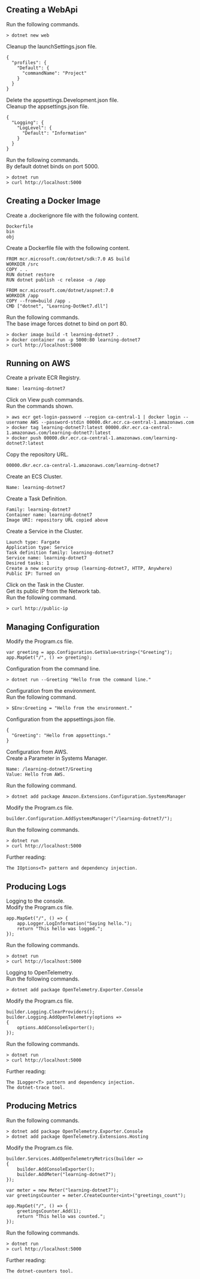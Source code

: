 Creating a WebApi
-----------------
Run the following commands.

    > dotnet new web

Cleanup the launchSettings.json file.

    {
      "profiles": {
        "Default": {
          "commandName": "Project"
        }
      }
    }

Delete the appsettings.Development.json file.  
Cleanup the appsettings.json file.

    {
      "Logging": {
        "LogLevel": {
          "Default": "Information"
        }
      }
    }

Run the following commands.  
By default dotnet binds on port 5000.

    > dotnet run
    > curl http://localhost:5000

Creating a Docker Image
-----------------------
Create a .dockerignore file with the following content.

    Dockerfile
    bin
    obj

Create a Dockerfile file with the following content.

    FROM mcr.microsoft.com/dotnet/sdk:7.0 AS build
    WORKDIR /src
    COPY . .
    RUN dotnet restore
    RUN dotnet publish -c release -o /app

    FROM mcr.microsoft.com/dotnet/aspnet:7.0
    WORKDIR /app
    COPY --from=build /app .
    CMD ["dotnet", "Learning-DotNet7.dll"]

Run the following commands.  
The base image forces dotnet to bind on port 80.

    > docker image build -t learning-dotnet7 .
    > docker container run -p 5000:80 learning-dotnet7
    > curl http://localhost:5000

Running on AWS
--------------
Create a private ECR Registry.

    Name: learning-dotnet7

Click on View push commands.  
Run the commands shown.

    > aws ecr get-login-password --region ca-central-1 | docker login --username AWS --password-stdin 00000.dkr.ecr.ca-central-1.amazonaws.com
    > docker tag learning-dotnet7:latest 00000.dkr.ecr.ca-central-1.amazonaws.com/learning-dotnet7:latest
    > docker push 00000.dkr.ecr.ca-central-1.amazonaws.com/learning-dotnet7:latest

Copy the repository URL.

    00000.dkr.ecr.ca-central-1.amazonaws.com/learning-dotnet7

Create an ECS Cluster.

    Name: learning-dotnet7

Create a Task Definition.
  
    Family: learning-dotnet7
    Container name: learning-dotnet7
    Image URI: repository URL copied above

Create a Service in the Cluster.

    Launch type: Fargate
    Application type: Service
    Task definition family: learning-dotnet7
    Service name: learning-dotnet7
    Desired tasks: 1
    Create a new security group (learning-dotnet7, HTTP, Anywhere)
    Public IP: Turned on

Click on the Task in the Cluster.  
Get its public IP from the Network tab.  
Run the following command.

    > curl http://public-ip

Managing Configuration
----------------------
Modify the Program.cs file.

    var greeting = app.Configuration.GetValue<string>("Greeting");
    app.MapGet("/", () => greeting);

Configuration from the command line.

    > dotnet run --Greeting "Hello from the command line."

Configuration from the environment.  
Run the following command.

    > $Env:Greeting = "Hello from the environment."

Configuration from the appsettings.json file.

    {
      "Greeting": "Hello from appsettings."
    }

Configuration from AWS.  
Create a Parameter in Systems Manager.

    Name: /learning-dotnet7/Greeting
    Value: Hello from AWS.

Run the following command.

    > dotnet add package Amazon.Extensions.Configuration.SystemsManager

Modify the Program.cs file.

    builder.Configuration.AddSystemsManager("/learning-dotnet7/");

Run the following commands.

    > dotnet run
    > curl http://localhost:5000

Further reading:

    The IOptions<T> pattern and dependency injection.

Producing Logs
--------------
Logging to the console.  
Modify the Program.cs file.

    app.MapGet("/", () => {
        app.Logger.LogInformation("Saying hello.");
        return "This hello was logged.";
    });

Run the following commands.

    > dotnet run
    > curl http://localhost:5000

Logging to OpenTelemetry.  
Run the following commands.

    > dotnet add package OpenTelemetry.Exporter.Console

Modify the Program.cs file.

    builder.Logging.ClearProviders();
    builder.Logging.AddOpenTelemetry(options =>
    {
        options.AddConsoleExporter();
    });

Run the following commands.

    > dotnet run
    > curl http://localhost:5000

Further reading:

    The ILogger<T> pattern and dependency injection.
    The dotnet-trace tool.

Producing Metrics
-----------------
Run the following commands.

    > dotnet add package OpenTelemetry.Exporter.Console
    > dotnet add package OpenTelemetry.Extensions.Hosting

Modify the Program.cs file.

    builder.Services.AddOpenTelemetryMetrics(builder =>
    {
        builder.AddConsoleExporter();
        builder.AddMeter("learning-dotnet7");
    });

    var meter = new Meter("learning-dotnet7");
    var greetingsCounter = meter.CreateCounter<int>("greetings_count");

    app.MapGet("/", () => {
        greetingsCounter.Add(1);
        return "This hello was counted.";
    });

Run the following commands.

    > dotnet run
    > curl http://localhost:5000

Further reading:

    The dotnet-counters tool.
